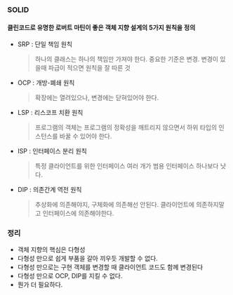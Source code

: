 <h3 id="solid">SOLID</h3>
<h4 id="클린코드로-유명한-로버트-마틴이-좋은-객체-지향-설계의-5가지-원칙을-정의">클린코드로 유명한 로버트 마틴이 좋은 객체 지향 설계의 5가지 원칙을 정의</h4>
<ul>
<li><p>SRP : 단일 책임 원칙</p>
<blockquote>
<p>하나의 클래스는 하나의 책임만 가져야 한다.
중요한 기준은 변경.
변경이 있을때 파급이 적으면 원칙을 잘 따른 것</p>
</blockquote>
</li>
<li><p>OCP : 개방-폐쇄 원칙</p>
<blockquote>
<p>확장에는 열려있으나, 변경에는 닫혀있어야 한다.</p>
</blockquote>
</li>
<li><p>LSP : 리스코프 치환 원칙</p>
<blockquote>
<p>프로그램의 객체는 프로그램의 정확성을 깨트리지 않으면서 하위 타입의 인스턴스를 바꿀 수 있어야 한다.</p>
</blockquote>
</li>
<li><p>ISP : 인터페이스 분리 원칙</p>
<blockquote>
<p>특정 클라이언트를 위한 인터페이스 여러 개가 범용 인터페이스 하나보다 낫다.</p>
</blockquote>
</li>
<li><p>DIP : 의존간계 역전 원칙</p>
<blockquote>
<p>추상화에 의존해야지, 구체화에 의존해선 안된다.
클라이언트에 의존하지말고 인터페이스에 의존해야한다.</p>
</blockquote>
</li>
</ul>
<h3 id="정리">정리</h3>
<ul>
<li>객체 지향의 핵심은 다형성</li>
<li>다형성 만으로 쉽게 부품을 갈아 끼우듯 개발할 수 없다.</li>
<li>다형성 만으로는 구현 객체를 변경할 때 클라이언트 코드도 함께 변경된다</li>
<li>다형성 만으로 OCP, DIP를 지킬 수 없다.</li>
<li>뭔가 더 필요하다.</li>
</ul>